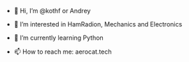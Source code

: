 - 👋 Hi, I’m @kothf or Andrey
- 👀 I’m interested in HamRadion, Mechanics and Electronics
- 🌱 I’m currently learning Python

- 📫 How to reach me: aerocat.tech



<!---
kothf/kothf is a ✨ special ✨ repository because its `README.md` (this file) appears on your GitHub profile.
You can click the Preview link to take a look at your changes.
--->
